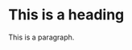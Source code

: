 <!DOCTYPE html>
<html>
  <head>
<body>

<h1>This is a heading</h1>
<p>This is a paragraph.</p>

</body>
</html>
